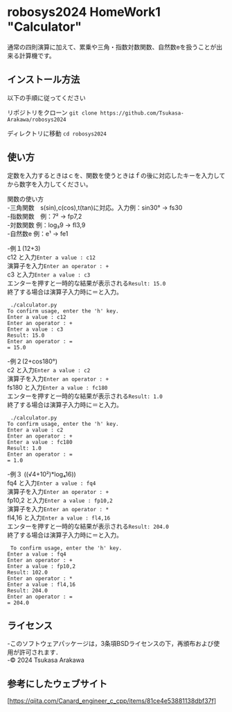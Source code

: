 # robosys2024 HomeWork1 "Calculator"

通常の四則演算に加えて、累乗や三角・指数対数関数、自然数eを扱うことが出来る計算機です。

## インストール方法

以下の手順に従ってください

リポジトリをクローン
```git clone https://github.com/Tsukasa-Arakawa/robosys2024```

ディレクトリに移動
```cd robosys2024``` 

## 使い方
定数を入力するときはｃを、関数を使うときはｆの後に対応したキーを入力してから数字を入力してください。

関数の使い方  
-三角関数　s(sin),c(cos),t(tan)に対応。入力例：sin30° → fs30  
-指数関数　例：7² → fp7,2  
-対数関数  例：log₃9 → fl3,9  
-自然数e   例：e¹ → fe1  

-例１(12+3)  
c12 と入力```Enter a value : c12```  
演算子を入力```Enter an operator : +```  
c3 と入力```Enter a value : c3```  
エンターを押すと一時的な結果が表示される```Result: 15.0```  
終了する場合は演算子入力時に＝と入力。  
```一連の流れ
 ./calculator.py
To confirm usage, enter the 'h' key.
Enter a value : c12
Enter an operator : +
Enter a value : c3
Result: 15.0
Enter an operator : =
= 15.0
```

-例２(2+cos180°)  
c2 と入力```Enter a value : c2```  
演算子を入力```Enter an operator : +```  
fs180 と入力```Enter a value : fc180```  
エンターを押すと一時的な結果が表示される```Result: 1.0```  
終了する場合は演算子入力時に＝と入力。  
```一連の流れ
 ./calculator.py
To confirm usage, enter the 'h' key.
Enter a value : c2
Enter an operator : +
Enter a value : fc180
Result: 1.0
Enter an operator : =
= 1.0
```

-例３ ((√4+10²)*log₄16))  
fq4 と入力```Enter a value : fq4```  
演算子を入力```Enter an operator : +```  
fp10,2 と入力```Enter a value : fp10,2```  
演算子を入力```Enter an operator : *```  
fl4,16 と入力```Enter a value : fl4,16```  
エンターを押すと一時的な結果が表示される```Result: 204.0```  
終了する場合は演算子入力時に＝と入力。  
```一連の流れ
 To confirm usage, enter the 'h' key.
Enter a value : fq4
Enter an operator : +
Enter a value : fp10,2
Result: 102.0
Enter an operator : *
Enter a value : fl4,16
Result: 204.0
Enter an operator : =
= 204.0
```


## ライセンス
-このソフトウェアパッケージは，3条項BSDライセンスの下，再頒布および使用が許可されます．  
-© 2024 Tsukasa Arakawa  

## 参考にしたウェブサイト
[https://qiita.com/Canard_engineer_c_cpp/items/81ce4e53881138dbf37f]
